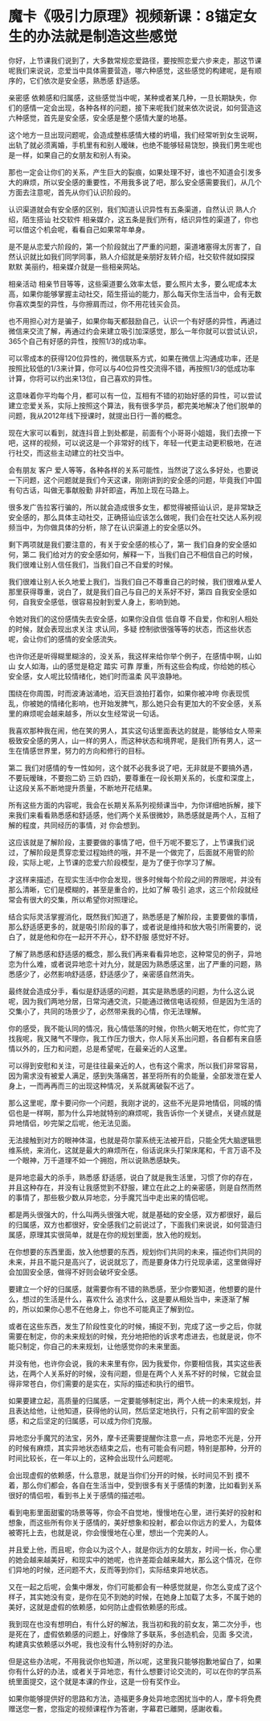 # 魔卡《吸引力原理》视频新课：8锚定女生的办法就是制造这些感觉

你好，上节课我们说到了，大多数常规恋爱路径，要按照恋爱六步来走，那这节课呢我们来说说，恋爱当中具体需要营造，哪六种感觉，这些感觉的构建呢，是有顺序的，它们依次是安全感，熟悉感 舒适感。

亲密感 依赖感和归属感，这些感觉当中呢，某种或者某几种，一旦长期缺失，你们的感情一定会出现，各种各样的问题，接下来呢我们就来依次说说，如何营造这六种感觉，首先是安全感，安全感是整个感情大厦的地基。

这个地方一旦出现问题呢，会造成整栋感情大楼的坍塌，我们经常听到女生说啊，出轨了就必须离婚，手机里有和别人暧昧，也绝不能够轻易饶恕，换我们男生呢也是一样，如果自己的女朋友和别人有染。

那也一定会让你们的关系，产生巨大的裂痕，如果处理不好，谁也不知道会引发多大的麻烦，所以安全感的重要性，不用我多说了吧，那么安全感需要我们，从几个方面去注意呢，首先从你们认识阶段的。

认识渠道就会有安全感的区别，我们知道认识异性有五条渠道，自然认识 熟人介绍，陌生搭讪 社交软件 相亲媒介，这五条是我们所有，结识异性的渠道了，你也可以借这个机会呢，看看自己如果常年单身。

是不是从恋爱六阶段的，第一个阶段就出了严重的问题，渠道堵塞得太厉害了，自然认识就比如我们同学同事，熟人介绍就是亲朋好友转介绍，社交软件就如探探 默默 美丽约，相亲媒介就是一些相亲网站。

相亲活动 相亲节目等等，这些渠道要么效率太低，要么照片太多，要么呢成本太高，如果你能够掌握主动社交，陌生搭讪的能力，那么每天你生活当中，会有无数你喜欢类型的异性，与你擦肩而过，你不用花钱买会员。

也不用担心对方是骗子，如果你每天都鼓励自己，认识一个有好感的异性，再通过微信来交流了解，再通过约会来建立吸引加深感觉，那么一年你就可以尝试认识，365个自己有好感的异性，按照1/3的成功率。

可以零成本的获得120位异性的，微信联系方式，如果在微信上沟通成功率，还是按照比较低的1/3来计算，你可以与40位异性交流得不错，再按照1/3的低成功率计算，你将可以约出来13位，自己喜欢的异性。

这意味着你平均每个月，都可以有一位，互相有不错的初始好感的异性，可以尝试建立恋爱关系，实际上按照这个算法，我有很多学员，都完美地解决了他们脱单的问题，我从2012年线下授课时，就提出日行一善的概念。

现在大家可以看到，就连抖音上到处都是，前面有个小哥哥小姐姐，我们去撩一下吧，这样的视频，可以说这是一个非常好的线下，年轻一代更主动更积极地，在进行社交，而这些主动建立的社交当中。

会有朋友 客户 爱人等等，各种各样的关系可能性，当然说了这么多好处，也要说一下问题，这个问题就是我们今天这课，刚刚讲到的安全感的问题，毕竟我们中国有句古话，叫做无事献殷勤 非奸即盗，再加上现在马路上。

很多发广告拉客行骗的，所以就会造成很多女生，都觉得被搭讪认识，是非常缺乏安全感的，那么具体主动社交，正确搭讪应该怎么做呢，我们会在社交达人系列视频当中，为你做具体的分析，除了在认识渠道上的安全感以外。

剩下两项就是我们要注意的，有关于安全感的核心了，第一 我们自身的安全感如何，第二 我们给对方的安全感如何，解释一下，当我们自己不相信自己的时候，我们很难让别人信任我们，当我们自己不自爱的时候。

我们很难让别人长久地爱上我们，当我们自己不尊重自己的时候，我们很难从爱人那里获得尊重，说白了，就是我们自己与自己的关系好不好，第四 自我安全感如何，自我安全感低，很容易投射到爱人身上，影响到她。

令她对我们的这份感情失去安全感，如果你没自信 低自尊 不自爱，你和别人相处的时候，就会表现出求关注 求认同，多疑 控制欲很强等等的状态，而这些状态呢，会让你们的感情的安全感流失。

也许你还是听得糊里糊涂的，没关系，我这样来给你举个例子，在感情中啊，山如山 女人如海，山的感觉是稳定 踏实 可靠 厚重，所有这些会构成，你给她的核心安全感，女人呢比较情绪化，她们时而温柔 风平浪静地。

围绕在你周围，时而波涛汹涌地，滔天巨浪拍打着你，如果你被冲垮 你表现慌乱，你被她的情绪化影响，也开始发脾气，那么她只会有更加大的不安全感，关系里的麻烦呢会越来越多，所以女生经常说一句话。

我喜欢那种我在闹，他在笑的男人，其实这句话里面表达的就是，能够给女人带来极致安全感的男人，山一样的男人，而这种状态和境界呢，是我们所有男人，这一生在情感世界里，努力的方向和修行的目标。

第二 我们对感情的专一性如何，这个就不必我多说了吧，无非就是不要搞外遇，不要玩暧昧，不要抱二奶 三奶 四奶，要尊重在一段长期关系的，长度和深度上，让这段关系不断地提升质量，不断地开花结果。

所有这些方面的内容呢，我会在长期关系系列视频课当中，为你详细地拆解，接下来我们来看看熟悉感和舒适感，他们两个关系很微妙，熟悉感就是两个人，互相了解的程度，共同经历的事情，对 你会想到。

这应该就是了解阶段，主要要做的事情了吧，但千万呢不要忘了，上节课我们说过，了解阶段是贯穿恋爱过程始终的哦，并不是一个做完了，后面就不用管的阶段，实际上呢，上节课的恋爱六阶段模型，是为了便于你学习了解。

才这样来描述，在现实生活中你会发现，很多时候每个阶段之间的界限呢，并没有那么清晰，它们是模糊的，甚至是重合的，比如了解 吸引 追求，这三个阶段就经常会有很大的交集，所以希望你对照理论。

结合实际灵活掌握消化，既然我们知道了，熟悉感是了解阶段，主要要做的事情，那么舒适感更多的，就是吸引阶段的事了，或者说是维持和放大吸引所需要的，说白了，就是他和你在一起开不开心，舒不舒服 感觉好不好。

了解了熟悉感和舒适感的概念，那么我们再来看看异地恋，这种常见的例子，异地恋为什么难，或者说异地恋十对九分，就是因为熟悉感这里，出了严重的问题，熟悉感少了，必然影响舒适感，舒适感少了，亲密感自然消失。

最终就会造成分手，看似是舒适感的问题，其实是熟悉感的问题，为什么这么说呢，因为我们两地分居，日常沟通交流，只能通过微信电话视频，但是因为生活的交集小了，共同的场景少了，必然带来我的心情，你无法理解。

你的感受，我不能认同的情况，我心情低落的时候，你热火朝天地在忙，你忙完了找我呢，我又赌气不理你，我工作压力很大，你人际关系出问题，各自都有来自感情以外的，压力和问题，总是希望呢，在最亲近的人这里。

可以得到安慰和关注，可是往往最亲近的人，也有这个需求，所以我们非常容易，因为需求没有被爱人满足，感到失落痛苦，甚至将所有的负能量，全部发泄在爱人身上，一而再再而三的出现这种情况，关系就离破裂不远了。

那么这里呢，摩卡要问你一个问题，我刚才说的，这些不光是异地情侣，同城的情侣也是一样啊，那为什么异地就特别的麻烦呢，我告诉你一个关键点，关键点就是异地情侣，吵完架之后呢，他无法见面。

无法接触到对方的眼神体温，也就是荷尔蒙系统无法被开启，只能全凭大脑逻辑思维系统，来消化，这就是最大的麻烦所在，俗话说床头打架床尾和，千言万语不及一个眼神，万千道理不如一个拥抱，所以说熟悉感缺失。

是异地恋最大的杀手，熟悉感 舒适感，说白了就是我生活里，习惯了你的存在，并且这种存在，并没有让我感觉到不舒服，建立在此之上的亲密感，则是自然而然的事情了，那些极少数从异地恋，分手魔咒当中走出来的情侣呢。

都是两头很强大的，什么叫两头很强大呢，就是基础的安全感，双方都很好，最后的归属感，双方也都很好，安全感我们之前说过了，下面我们来说说，如何营造归属感，原理其实很简单，就是在你的规划里面，放入他的规划。

在你想要的东西里面，放入他想要的东西，规划你们共同的未来，描述你们共同的未来，并且不能只是高兴了，说说就忘了，而是要身体力行兑现承诺，这里做得好会加固安全感，做得不好则会破坏安全感。

要建立一个好的归属感，就需要你有不错的熟悉感，至少你要知道，他想要的是什么，想过的生活是什么，喜欢什么 追求什么，这是要从相处当中，来逐渐了解的，所以如果你心思不在他身上，你也不可能真正了解到位。

或者在这些东西，发生了阶段性变化的时候，捕捉不到，完成了这一步之后，你就需要在制定，你的未来规划的时候，充分地把他的诉求考虑进去，也就是说，你不能只制定，你自己的未来规划，让他感觉你的未来里面。

并没有他，也许你会说，我的未来里有你，因为我爱你，你要相信我，其实这些表达，在两个人关系好的时候，没有问题，但是在两个人关系不好的时候，它就会显得非常苍白，你们需要的是实在，实际的描述和执行的细节。

如果要建立起，高质量的归属感，一定要能够制定出，两个人统一的未来规划，并且表达给他，让他知道，获得他的认同，然后坚定地执行，只有之前牢固的安全感，和之后坚定的归属感，可以成为你们克服。

异地恋分手魔咒的法宝，另外，摩卡还需要提醒你注意一点，异地恋不光是，分开的时候有麻烦，其实异地状态结束之后，也有可能会有问题，特别是那种，分开的时间比较长，在一年以上的，这种会出现什么问题呢。

会出现虚假的依赖感，什么意思，就是当你们分开的时候，长时间见不到 摸不着，那么你们都会，各自在生活当中，受到很多有关于感情的刺激，比如看到关系很好的情侣啦，看到书上关于感情的描述啦。

看到电影里面甜蜜的场景等等，你会不自觉地，慢慢地在心里，进行美好的投射和想象，而这些所有你关于感情的，美好想象和投射，都会以你远方的爱人，为载体被寄托上去，也就是说，你会慢慢地在心里，想出一个完美的人。

并且爱上他，而且呢，你会以为这个人，就是你远方的女朋友，时间一长，你心里的她会越来越美好，和现实中的她呢，也许差距会越来越大，那么这个情况，在你们异地的时候，还问题不大，反而等到你们，实际结束异地状态。

又在一起之后呢，会集中爆发，你们可能都会有一种感觉就是，你怎么变成了这个样子，其实她没有变，是你在见不到她的时候，在她身上加载了太多，不属于她的美好，这就是虚假的依赖感，如何防止虚假依赖感的形成。

我到现在也没有想明白，有什么好的解法，我当初和我的前女友，第二次分手，也是死在了，虚假依赖感的问题上，好像除了多联系，多创造机会，见面 多交流，构建真实依赖感以外呢，我也没有什么特别好的办法。

但是这些办法呢，不用我说你也知道，所以呢，这里我只能够抱歉地留白了，如果你有什么好的办法，或者关于异地恋，有什么想要讨论交流的，可以在你的学员系统里面提交，这个就是本课的作业，这是一份有奖作业。

如果你能够提供好的思路和方法，造福更多身处异地恋困扰当中的人，摩卡将免费赠送您一套，您指定的视频课程作为答谢，字幕君已離開，感謝收看。

